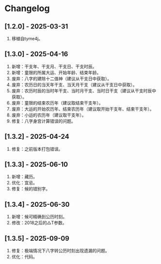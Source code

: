 # Changelog


## [1.2.0] - 2025-03-31
1. 移植自tyme4j。

## [1.3.0] - 2025-04-16
1. 新增：干支年、干支月、干支日、干支时辰。
2. 新增：童限的所属大运、开始年龄、结束年龄。
3. 废弃：八字的建除十二值神（建议从干支日中获取）。
4. 废弃：农历日的当天年干支、当天月干支（建议从干支日中获取）。
5. 废弃：农历时辰的当时年干支、当时月干支、当时日干支（建议从干支时辰中获取）。
6. 废弃：童限的结束农历年（建议取结束干支年）。
7. 废弃：大运的开始农历年、结束农历年（建议取开始干支年、结束干支年）。
8. 废弃：小运的农历年（建议取干支年）。
9. 修复：八字身宫计算错误的问题。

## [1.3.2] - 2025-04-24
1. 修复：之前版本打包错误。

## [1.3.3] - 2025-06-10
1. 新增：藏历。
2. 优化：宜忌。
3. 修复：候的错别字。

## [1.3.4] - 2025-06-30
1. 新增：候可精确到公历时刻。
2. 修改：2018之后的△T参数。

## [1.3.5] - 2025-09-09
1. 修复：极端情况下八字转公历时刻出现遗漏的问题。
2. 优化：代码。
